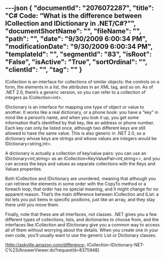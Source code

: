 ---json
{
  "documentId": "2076072287",
  "title": "C# Code: “What is the difference between ICollection and IDictionary in .NET/C#?”",
  "documentShortName": "",
  "fileName": "",
  "path": "",
  "date": "9/30/2009 6:00:34 PM",
  "modificationDate": "9/30/2009 6:00:34 PM",
  "templateId": "",
  "segmentId": "83",
  "isRoot": "False",
  "isActive": "True",
  "sortOrdinal": "",
  "clientId": "",
  "tag": ""
}
---

ICollection is an interface for collections of similar objects: the controls on a form, the elements in a list, the attributes in an XML tag, and so on. As of .NET 2.0, there’s a generic version, so you can refer to a collection of integers as ICollection&lt;int&gt;.

IDictionary is an interface for mapping one type of object or value to another. It works like a real dictionary, or a phone book: you have a &quot;key&quot; in mind like a person’s name, and when you look it up, you get some information that’s identified by that key, like an address or phone number. Each key can only be listed once, although two different keys are still allowed to have the same value. This is also generic in .NET 2.0, so a dictionary whose keys are strings and whose values are integers would be IDictionary&lt;string,int&gt;.

A dictionary is actually a collection of key/value pairs: you can use an IDictionary&lt;int,string&gt; as an ICollection&lt;KeyValuePair&lt;int,string&gt;&gt;, and you can access the keys and values as separate collections with the Keys and Values properties.

Both ICollection and IDictionary are unordered, meaning that although you can retrieve the elements in some order with the CopyTo method or a foreach loop, that order has no special meaning, and it might change for no apparent reason. That’s the main difference between ICollection and IList: a list lets you put items in specific positions, just like an array, and they stay there until you move them.

Finally, note that these are all interfaces, not classes. .NET gives you a few different types of collections, lists, and dictionaries to choose from, and the interfaces like ICollection and IDictionary give you a common way to access all of them without worrying about the details. When you create one in your own code, you’ll usually want to use the generic List or Dictionary classes.

[http://askville.amazon.com/difference-
    ICollection-IDictionary-NET-C%23/AnswerViewer.do?requestId=8375948]
